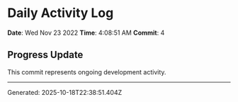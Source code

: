 # Daily Activity Log

**Date**: Wed Nov 23 2022
**Time**: 4:08:51 AM
**Commit**: 4

## Progress Update

This commit represents ongoing development activity.

---
Generated: 2025-10-18T22:38:51.404Z

